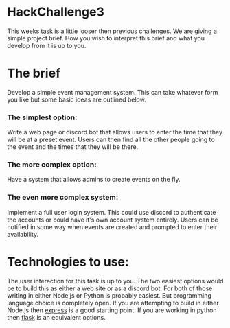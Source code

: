 # HackChallenge3
This weeks task is a little looser then previous challenges. We are giving a simple project brief. How you wish to interpret this brief and what you develop from it is up to you.

# The brief
Develop a simple event management system. This can take whatever form you like but some basic ideas are outlined below.

### The simplest option:
Write a web page or discord bot that allows users to enter the time that they will be at a preset event. Users can then find all the other people going to the event and the times that they will be there.

### The more complex option:
Have a system that allows admins to create events on the fly.

### The even more complex system:
Implement a full user login system. This could use discord to authenticate the accounts or could have it's own account system entirely. Users can be notified in some way when events are created and prompted to enter their availability.

# Technologies to use:
The user interaction for this task is up to you. The two easiest options would be to build this as either a web site or as a discord bot. For both of those writing in either Node.js or Python is probably easiest. But programming language choice is completely open. If you are attempting to build in either Node.js then  [express](https://expressjs.com/) is a good starting point. If you are working in python then [flask](http://flask.pocoo.org/) is an equivalent options.
